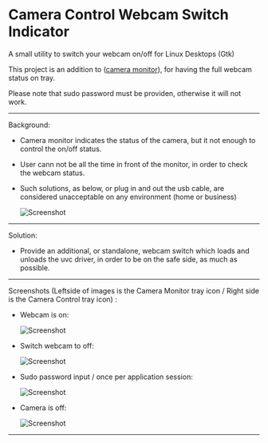 # Camera Control Webcam Switch Indicator

A small utility to switch your webcam on/off for Linux Desktops (Gtk)

This project is an addition to ([camera monitor](https://launchpad.net/cameramonitor)), for having the full webcam status on tray.

Please note that sudo password must be providen, otherwise it will not work.

--------------------------------------------------------------------------------------------------------------------------------------------------------------------

Background:

- Camera monitor indicates the status of the camera, but it not enough to control the on/off status.
- User cann not be all the time in front of the monitor, in order to check the webcam status.
- Such solutions, as below, or plug in and out the usb cable, are considered unacceptable on any environment (home or business)

    ![Screenshot](https://imgur.com/MmQeg2Y.png)

---------------------------------------------------------------------------------------------------------------------------------------------------------------------

Solution:

- Provide an additional, or standalone, webcam switch which loads and unloads the uvc driver, in order to be on the safe side, as much as possible.

---------------------------------------------------------------------------------------------------------------------------------------------------------------------

Screenshots (Leftside of images is the Camera Monitor tray icon / Right side is the Camera Control tray icon) :

- Webcam is on:

    ![Screenshot](https://imgur.com/x00sDWC.png)    

- Switch webcam to off:
    
    ![Screenshot](https://imgur.com/CQSlHe9.png)    

- Sudo password input / once per application session:
    
    ![Screenshot](https://imgur.com/T7eUqHJ.png)    

- Camera is off:
    
    ![Screenshot](https://imgur.com/nP3z07M.png)    

---------------------------------------------------------------------------------------------------------------------------------------------------------------------

